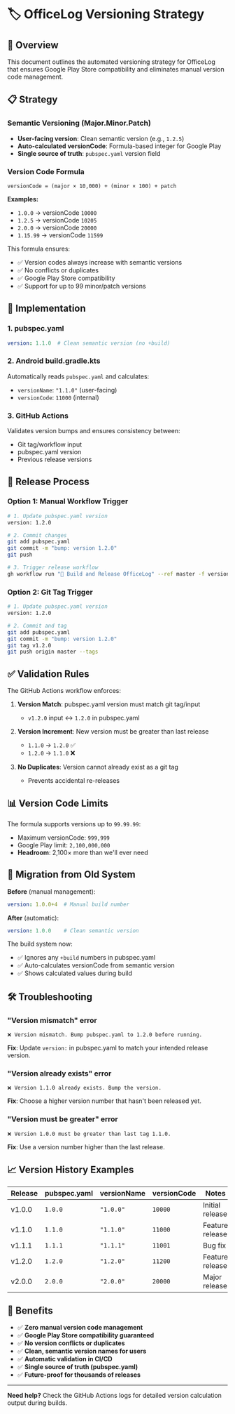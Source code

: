 # 🏷️ OfficeLog Versioning Strategy

## 🎯 Overview

This document outlines the automated versioning strategy for OfficeLog that ensures Google Play Store compatibility and eliminates manual version code management.

## 📋 Strategy

### Semantic Versioning (Major.Minor.Patch)
- **User-facing version**: Clean semantic version (e.g., `1.2.5`)
- **Auto-calculated versionCode**: Formula-based integer for Google Play
- **Single source of truth**: `pubspec.yaml` version field

### Version Code Formula
```
versionCode = (major × 10,000) + (minor × 100) + patch
```

**Examples:**
- `1.0.0` → versionCode `10000`
- `1.2.5` → versionCode `10205`
- `2.0.0` → versionCode `20000`
- `1.15.99` → versionCode `11599`

This formula ensures:
- ✅ Version codes always increase with semantic versions
- ✅ No conflicts or duplicates
- ✅ Google Play Store compatibility
- ✅ Support for up to 99 minor/patch versions

## 🔧 Implementation

### 1. pubspec.yaml
```yaml
version: 1.1.0  # Clean semantic version (no +build)
```

### 2. Android build.gradle.kts
Automatically reads `pubspec.yaml` and calculates:
- `versionName`: `"1.1.0"` (user-facing)
- `versionCode`: `11000` (internal)

### 3. GitHub Actions
Validates version bumps and ensures consistency between:
- Git tag/workflow input
- pubspec.yaml version
- Previous release versions

## 🚀 Release Process

### Option 1: Manual Workflow Trigger
```bash
# 1. Update pubspec.yaml version
version: 1.2.0

# 2. Commit changes
git add pubspec.yaml
git commit -m "bump: version 1.2.0"
git push

# 3. Trigger release workflow
gh workflow run "🚀 Build and Release OfficeLog" --ref master -f version=v1.2.0
```

### Option 2: Git Tag Trigger
```bash
# 1. Update pubspec.yaml version
version: 1.2.0

# 2. Commit and tag
git add pubspec.yaml
git commit -m "bump: version 1.2.0"
git tag v1.2.0
git push origin master --tags
```

## ✅ Validation Rules

The GitHub Actions workflow enforces:

1. **Version Match**: pubspec.yaml version must match git tag/input
   - `v1.2.0` input ↔ `1.2.0` in pubspec.yaml

2. **Version Increment**: New version must be greater than last release
   - `1.1.0` → `1.2.0` ✅
   - `1.2.0` → `1.1.0` ❌

3. **No Duplicates**: Version cannot already exist as a git tag
   - Prevents accidental re-releases

## 📊 Version Code Limits

The formula supports versions up to `99.99.99`:
- Maximum versionCode: `999,999`
- Google Play limit: `2,100,000,000`
- **Headroom**: 2,100× more than we'll ever need

## 🔄 Migration from Old System

**Before** (manual management):
```yaml
version: 1.0.0+4  # Manual build number
```

**After** (automatic):
```yaml
version: 1.0.0    # Clean semantic version
```

The build system now:
- ✅ Ignores any `+build` numbers in pubspec.yaml
- ✅ Auto-calculates versionCode from semantic version
- ✅ Shows calculated values during build

## 🛠️ Troubleshooting

### "Version mismatch" error
```
❌ Version mismatch. Bump pubspec.yaml to 1.2.0 before running.
```
**Fix**: Update `version:` in pubspec.yaml to match your intended release version.

### "Version already exists" error
```
❌ Version 1.1.0 already exists. Bump the version.
```
**Fix**: Choose a higher version number that hasn't been released yet.

### "Version must be greater" error
```
❌ Version 1.0.0 must be greater than last tag 1.1.0.
```
**Fix**: Use a version number higher than the last release.

## 📈 Version History Examples

| Release | pubspec.yaml | versionName | versionCode | Notes |
|---------|--------------|-------------|-------------|-------|
| v1.0.0  | `1.0.0`      | `"1.0.0"`   | `10000`     | Initial release |
| v1.1.0  | `1.1.0`      | `"1.1.0"`   | `11000`     | Feature release |
| v1.1.1  | `1.1.1`      | `"1.1.1"`   | `11001`     | Bug fix |
| v1.2.0  | `1.2.0`      | `"1.2.0"`   | `11200`     | Feature release |
| v2.0.0  | `2.0.0`      | `"2.0.0"`   | `20000`     | Major release |

## 🎉 Benefits

- ✅ **Zero manual version code management**
- ✅ **Google Play Store compatibility guaranteed**
- ✅ **No version conflicts or duplicates**
- ✅ **Clean, semantic version names for users**
- ✅ **Automatic validation in CI/CD**
- ✅ **Single source of truth (pubspec.yaml)**
- ✅ **Future-proof for thousands of releases**

---

**Need help?** Check the GitHub Actions logs for detailed version calculation output during builds.
